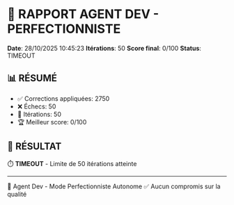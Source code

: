 # 🔧 RAPPORT AGENT DEV - PERFECTIONNISTE

**Date**: 28/10/2025 10:45:23
**Itérations**: 50
**Score final**: 0/100
**Status**: TIMEOUT

## 📊 RÉSUMÉ

- ✅ Corrections appliquées: 2750
- ❌ Échecs: 50
- 🔄 Itérations: 50
- 🏆 Meilleur score: 0/100

## 🎯 RÉSULTAT



⏱️  **TIMEOUT** - Limite de 50 itérations atteinte

---

🤖 Agent Dev - Mode Perfectionniste Autonome
✅ Aucun compromis sur la qualité
